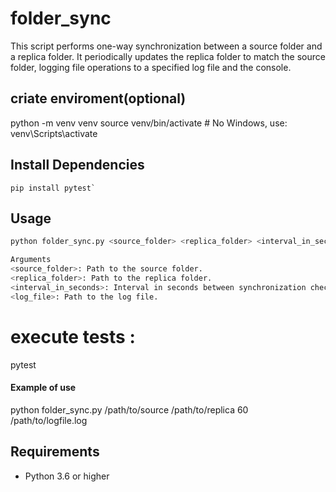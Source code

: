 # folder_sync
This script performs one-way synchronization between a source folder and a replica folder. It periodically updates the replica folder to match the source folder, logging file operations to a specified log file and the console.
## criate enviroment(optional)
python -m venv venv
source venv/bin/activate  # No Windows, use: venv\Scripts\activate


## Install Dependencies
```
pip install pytest`
```

## Usage

```bash
python folder_sync.py <source_folder> <replica_folder> <interval_in_seconds> <log_file>

Arguments
<source_folder>: Path to the source folder.
<replica_folder>: Path to the replica folder.
<interval_in_seconds>: Interval in seconds between synchronization checks.
<log_file>: Path to the log file.
```
# execute tests :
pytest


#### Example of use
python folder_sync.py /path/to/source /path/to/replica 60 /path/to/logfile.log

## Requirements
- Python 3.6 or higher
